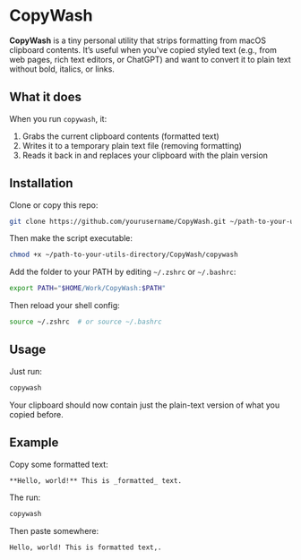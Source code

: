 # CopyWash

**CopyWash** is a tiny personal utility that strips formatting from macOS clipboard contents. It’s useful when you've copied styled text (e.g., from web pages, rich text editors, or ChatGPT) and want to convert it to plain text without bold, italics, or links.

## What it does

When you run `copywash`, it:

1. Grabs the current clipboard contents (formatted text)
2. Writes it to a temporary plain text file (removing formatting)
3. Reads it back in and replaces your clipboard with the plain version

## Installation

Clone or copy this repo:

```sh
git clone https://github.com/yourusername/CopyWash.git ~/path-to-your-utils-directory/CopyWash
```

Then make the script executable:

```sh
chmod +x ~/path-to-your-utils-directory/CopyWash/copywash
```

Add the folder to your PATH by editing `~/.zshrc` or `~/.bashrc`:

```sh
export PATH="$HOME/Work/CopyWash:$PATH"
```

Then reload your shell config:

```sh
source ~/.zshrc  # or source ~/.bashrc
```

## Usage

Just run:

```sh
copywash
```

Your clipboard should now contain just the plain-text version of what you copied before.

## Example

Copy some formatted text:

```markdown
**Hello, world!** This is _formatted_ text.
```

The run:

```sh
copywash
```

Then paste somewhere:

```txt
Hello, world! This is formatted text,.
```
